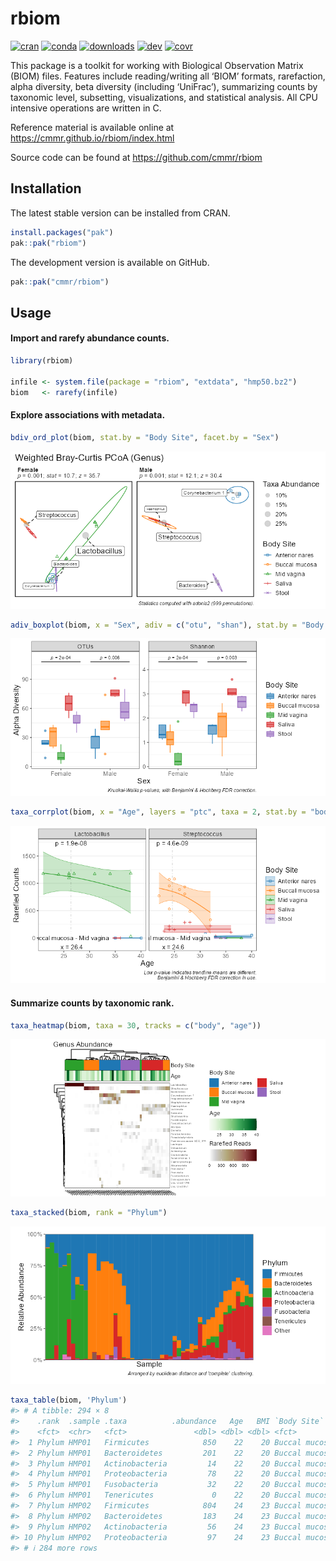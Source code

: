 
<!-- Run `devtools::build_readme(); pkgdown::build_home()` after editing.  -->

# rbiom

<!-- badges: start -->

[![cran](https://img.shields.io/badge/CRAN-2.0.8-blue.svg)](https://cran.r-project.org/package=rbiom)
[![conda](https://img.shields.io/badge/Conda-2.0.8-blue.svg)](https://anaconda.org/conda-forge/r-rbiom)
[![downloads](http://cranlogs.r-pkg.org/badges/grand-total/rbiom)](https://cranlogs.r-pkg.org/)
[![dev](https://github.com/cmmr/rbiom/actions/workflows/R-CMD-check.yaml/badge.svg)](https://github.com/cmmr/rbiom/actions/workflows/R-CMD-check.yaml)
[![covr](https://codecov.io/gh/cmmr/rbiom/graph/badge.svg)](https://app.codecov.io/gh/cmmr/rbiom)
<!-- badges: end -->

This package is a toolkit for working with Biological Observation Matrix
(BIOM) files. Features include reading/writing all ‘BIOM’ formats,
rarefaction, alpha diversity, beta diversity (including ‘UniFrac’),
summarizing counts by taxonomic level, subsetting, visualizations, and
statistical analysis. All CPU intensive operations are written in C.

Reference material is available online at
<https://cmmr.github.io/rbiom/index.html>

Source code can be found at <https://github.com/cmmr/rbiom>

## Installation

The latest stable version can be installed from CRAN.

``` r
install.packages("pak")
pak::pak("rbiom")
```

The development version is available on GitHub.

``` r
pak::pak("cmmr/rbiom")
```

## Usage

#### Import and rarefy abundance counts.

``` r
library(rbiom)

infile <- system.file(package = "rbiom", "extdata", "hmp50.bz2")
biom   <- rarefy(infile)
```

#### Explore associations with metadata.

``` r
bdiv_ord_plot(biom, stat.by = "Body Site", facet.by = "Sex")
```

![](man/figures/README-bdiv-1.png)<!-- -->

``` r
adiv_boxplot(biom, x = "Sex", adiv = c("otu", "shan"), stat.by = "Body Site")
```

![](man/figures/README-bdiv-2.png)<!-- -->

``` r
taxa_corrplot(biom, x = "Age", layers = "ptc", taxa = 2, stat.by = "bod")
```

![](man/figures/README-bdiv-3.png)<!-- -->

#### Summarize counts by taxonomic rank.

``` r
taxa_heatmap(biom, taxa = 30, tracks = c("body", "age"))
```

![](man/figures/README-taxa-1.png)<!-- -->

``` r
taxa_stacked(biom, rank = "Phylum")
```

![](man/figures/README-taxa-2.png)<!-- -->

``` r
taxa_table(biom, 'Phylum')
#> # A tibble: 294 × 8
#>    .rank  .sample .taxa          .abundance   Age   BMI `Body Site`   Sex   
#>    <fct>  <chr>   <fct>               <dbl> <dbl> <dbl> <fct>         <fct> 
#>  1 Phylum HMP01   Firmicutes            850    22    20 Buccal mucosa Female
#>  2 Phylum HMP01   Bacteroidetes         201    22    20 Buccal mucosa Female
#>  3 Phylum HMP01   Actinobacteria         14    22    20 Buccal mucosa Female
#>  4 Phylum HMP01   Proteobacteria         78    22    20 Buccal mucosa Female
#>  5 Phylum HMP01   Fusobacteria           32    22    20 Buccal mucosa Female
#>  6 Phylum HMP01   Tenericutes             0    22    20 Buccal mucosa Female
#>  7 Phylum HMP02   Firmicutes            804    24    23 Buccal mucosa Male  
#>  8 Phylum HMP02   Bacteroidetes         183    24    23 Buccal mucosa Male  
#>  9 Phylum HMP02   Actinobacteria         56    24    23 Buccal mucosa Male  
#> 10 Phylum HMP02   Proteobacteria         97    24    23 Buccal mucosa Male  
#> # ℹ 284 more rows
```
